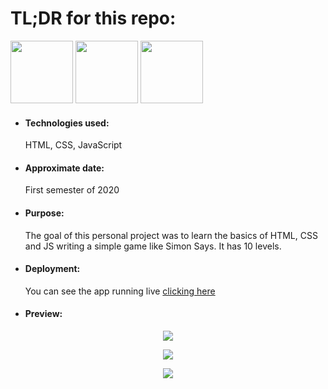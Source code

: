 <h1>TL;DR for this repo:</h1>
<div class="flex-container">
  <img src="https://cdn.pixabay.com/photo/2017/08/05/11/16/logo-2582748_1280.png" height="100" width="100">
  <img src="https://cdn.pixabay.com/photo/2017/08/05/11/16/logo-2582747_1280.png" height="100" width="100">
  <img src="https://cdn.pixabay.com/photo/2015/04/23/17/41/javascript-736400_1280.png" height="100" width="100">
</div>
<ul>
  <li><h4>Technologies used:</h4>HTML, CSS, JavaScript</li>
  <li><h4>Approximate date:</h4>First semester of 2020</li>
  <li><h4>Purpose:</h4>The goal of this personal project was to learn the basics of HTML, CSS and JS writing a simple game like Simon Says. It has 10 levels.</li>
  <li><h4>Deployment:</h4>You can see the app running live <a href="https://simon-says-html-css-js.herokuapp.com/" target="_blank" rel="noopener noreferrer">clicking here</a></li>
  <li><h4>Preview:</h4></li>
</ul>
<p align="center">
    <img src="https://i.ibb.co/JxLr0Gt/Screenshot-from-2021-05-04-12-41-13.png">
</p>
<p align="center">
    <img src="https://i.ibb.co/HtRPY92/Screenshot-from-2021-05-04-12-42-42.png">
</p>
<p align="center">
    <img src="https://i.ibb.co/VCgQ8wZ/Screenshot-from-2021-05-04-12-42-48.png">
</p>
